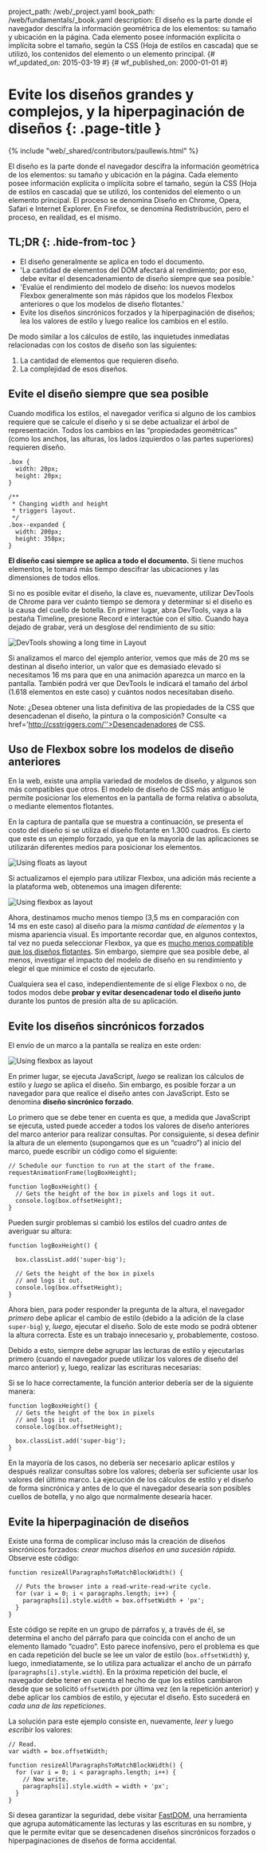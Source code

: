 project_path: /web/_project.yaml
book_path: /web/fundamentals/_book.yaml
description: El diseño es la parte donde el navegador descifra la información geométrica de los elementos: su tamaño y ubicación en la página. Cada elemento posee información explícita o implícita sobre el tamaño, según la CSS (Hoja de estilos en cascada) que se utilizó, los contenidos del elemento o un elemento principal. 
{# wf_updated_on: 2015-03-19 #}
{# wf_published_on: 2000-01-01 #}

# Evite los diseños grandes y complejos, y la hiperpaginación de diseños {: .page-title }

{% include "web/_shared/contributors/paullewis.html" %}


El diseño es la parte donde el navegador descifra la información geométrica de los elementos: su tamaño y ubicación en la página. Cada elemento posee información explícita o implícita sobre el tamaño, según la CSS (Hoja de estilos en cascada) que se utilizó, los contenidos del elemento o un elemento principal. El proceso se denomina Diseño en Chrome, Opera, Safari e Internet Explorer. En Firefox, se denomina Redistribución, pero el proceso, en realidad, es el mismo.

## TL;DR {: .hide-from-toc }
- El diseño generalmente se aplica en todo el documento.
- 'La cantidad de elementos del DOM afectará al rendimiento; por eso, debe evitar el desencadenamiento de diseño siempre que sea posible.'
- 'Evalúe el rendimiento del modelo de diseño: los nuevos modelos Flexbox generalmente son más rápidos que los modelos Flexbox anteriores o que los modelos de diseño flotantes.'
- Evite los diseños sincrónicos forzados y la hiperpaginación de diseños; lea los valores de estilo y luego realice los cambios en el estilo.


De modo similar a los cálculos de estilo, las inquietudes inmediatas relacionadas con los costos de diseño son las siguientes:

1. La cantidad de elementos que requieren diseño.
2. La complejidad de esos diseños.

## Evite el diseño siempre que sea posible

Cuando modifica los estilos, el navegador verifica si alguno de los cambios requiere que se calcule el diseño y si se debe actualizar el árbol de representación. Todos los cambios en las “propiedades geométricas” (como los anchos, las alturas, los lados izquierdos o las partes superiores) requieren diseño.


    .box {
      width: 20px;
      height: 20px;
    }
    
    /**
     * Changing width and height
     * triggers layout.
     */
    .box--expanded {
      width: 200px;
      height: 350px;
    }
    

**El diseño casi siempre se aplica a todo el documento.** Si tiene muchos elementos, le tomará más tiempo descifrar las ubicaciones y las dimensiones de todos ellos.

Si no es posible evitar el diseño, la clave es, nuevamente, utilizar DevTools de Chrome para ver cuánto tiempo se demora y determinar si el diseño es la causa del cuello de botella. En primer lugar, abra DevTools, vaya a la pestaña Timeline, presione Record e interactúe con el sitio. Cuando haya dejado de grabar, verá un desglose del rendimiento de su sitio:

<img src="images/avoid-large-complex-layouts-and-layout-thrashing/big-layout.jpg" class="g--centered" alt="DevTools showing a long time in Layout" />

Si analizamos el marco del ejemplo anterior, vemos que más de 20 ms se destinan al diseño interior, un valor que es demasiado elevado si necesitamos 16 ms para que en una animación aparezca un marco en la pantalla. También podrá ver que DevTools le indicará el tamaño del árbol (1.618 elementos en este caso) y cuántos nodos necesitaban diseño.

Note: ¿Desea obtener una lista definitiva de las propiedades de la CSS que desencadenan el diseño, la pintura o la composición? Consulte <a href='http://csstriggers.com/''>Desencadenadores de CSS</a>.

## Uso de Flexbox sobre los modelos de diseño anteriores
En la web, existe una amplia variedad de modelos de diseño, y algunos son más compatibles que otros. El modelo de diseño de CSS más antiguo le permite posicionar los elementos en la pantalla de forma relativa o absoluta, o mediante elementos flotantes.

En la captura de pantalla que se muestra a continuación, se presenta el costo del diseño si se utiliza el diseño flotante en 1.300 cuadros. Es cierto que este es un ejemplo forzado, ya que en la mayoría de las aplicaciones se utilizarán diferentes medios para posicionar los elementos.

<img src="images/avoid-large-complex-layouts-and-layout-thrashing/layout-float.jpg" class="g--centered" alt="Using floats as layout" />

Si actualizamos el ejemplo para utilizar Flexbox, una adición más reciente a la plataforma web, obtenemos una imagen diferente:

<img src="images/avoid-large-complex-layouts-and-layout-thrashing/layout-flex.jpg" class="g--centered" alt="Using flexbox as layout" />

Ahora, destinamos mucho menos tiempo (3,5 ms en comparación con 14 ms en este caso) al diseño para la _misma cantidad de elementos_ y la misma apariencia visual. Es importante recordar que, en algunos contextos, tal vez no pueda seleccionar Flexbox, ya que es [mucho menos compatible que los diseños flotantes](http://caniuse.com/#search=flexbox). Sin embargo, siempre que sea posible debe, al menos, investigar el impacto del modelo de diseño en su rendimiento y elegir el que minimice el costo de ejecutarlo.

Cualquiera sea el caso, independientemente de si elige Flexbox o no, de todos modos debe **probar y evitar desencadenar todo el diseño junto** durante los puntos de presión alta de su aplicación.

## Evite los diseños sincrónicos forzados
El envío de un marco a la pantalla se realiza en este orden:

<img src="images/avoid-large-complex-layouts-and-layout-thrashing/frame.jpg" class="g--centered" alt="Using flexbox as layout" />

En primer lugar, se ejecuta JavaScript, _luego_ se realizan los cálculos de estilo y _luego_ se aplica el diseño. Sin embargo, es posible forzar a un navegador para que realice el diseño antes con JavaScript. Esto se denomina **diseño sincrónico forzado**.

Lo primero que se debe tener en cuenta es que, a medida que JavaScript se ejecuta, usted puede acceder a todos los valores de diseño anteriores del marco anterior para realizar consultas. Por consiguiente, si desea definir la altura de un elemento (supongamos que es un “cuadro”) al inicio del marco, puede escribir un código como el siguiente:


    // Schedule our function to run at the start of the frame.
    requestAnimationFrame(logBoxHeight);
    
    function logBoxHeight() {
      // Gets the height of the box in pixels and logs it out.
      console.log(box.offsetHeight);
    }
    

Pueden surgir problemas si cambió los estilos del cuadro _antes_ de averiguar su altura:


    function logBoxHeight() {
    
      box.classList.add('super-big');
    
      // Gets the height of the box in pixels
      // and logs it out.
      console.log(box.offsetHeight);
    }
    

Ahora bien, para poder responder la pregunta de la altura, el navegador _primero_ debe aplicar el cambio de estilo (debido a la adición de la clase `super-big`) y, _luego_, ejecutar el diseño. Solo de este modo se podrá obtener la altura correcta. Este es un trabajo innecesario y, probablemente, costoso.

Debido a esto, siempre debe agrupar las lecturas de estilo y ejecutarlas primero (cuando el navegador puede utilizar los valores de diseño del marco anterior) y, luego, realizar las escrituras necesarias:

Si se lo hace correctamente, la función anterior debería ser de la siguiente manera:


    function logBoxHeight() {
      // Gets the height of the box in pixels
      // and logs it out.
      console.log(box.offsetHeight);
    
      box.classList.add('super-big');
    }
    

En la mayoría de los casos, no debería ser necesario aplicar estilos y después realizar consultas sobre los valores; debería ser suficiente usar los valores del último marco. La ejecución de los cálculos de estilo y el diseño de forma sincrónica y antes de lo que el navegador desearía son posibles cuellos de botella, y no algo que normalmente desearía hacer.

## Evite la hiperpaginación de diseños
Existe una forma de complicar incluso más la creación de diseños sincrónicos forzados: _crear muchos diseños en una sucesión rápida_. Observe este código:


    function resizeAllParagraphsToMatchBlockWidth() {
    
      // Puts the browser into a read-write-read-write cycle.
      for (var i = 0; i < paragraphs.length; i++) {
        paragraphs[i].style.width = box.offsetWidth + 'px';
      }
    }
    

Este código se repite en un grupo de párrafos y, a través de él, se determina el ancho del párrafo para que coincida con el ancho de un elemento llamado “cuadro”. Esto parece inofensivo, pero el problema es que en cada repetición del bucle se lee un valor de estilo (`box.offsetWidth`) y, luego, inmediatamente, se lo utiliza para actualizar el ancho de un párrafo (`paragraphs[i].style.width`). En la próxima repetición del bucle, el navegador debe tener en cuenta el hecho de que los estilos cambiaron desde que se solicitó `offsetWidth` por última vez (en la repetición anterior) y debe aplicar los cambios de estilo, y ejecutar el diseño. Esto sucederá en _cada una de las repeticiones_.

La solución para este ejemplo consiste en, nuevamente, _leer_ y luego _escribir_ los valores:


    // Read.
    var width = box.offsetWidth;
    
    function resizeAllParagraphsToMatchBlockWidth() {
      for (var i = 0; i < paragraphs.length; i++) {
        // Now write.
        paragraphs[i].style.width = width + 'px';
      }
    }
    

Si desea garantizar la seguridad, debe visitar [FastDOM](https://github.com/wilsonpage/fastdom), una herramienta que agrupa automáticamente las lecturas y las escrituras en su nombre, y que le permite evitar que se desencadenen diseños sincrónicos forzados o hiperpaginaciones de diseños de forma accidental.


